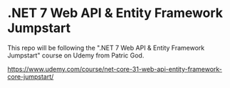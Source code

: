 # .NET 7 Web API & Entity Framework Jumpstart
This repo will be following the ".NET 7 Web API & Entity Framework Jumpstart" course on Udemy from Patric God. 

https://www.udemy.com/course/net-core-31-web-api-entity-framework-core-jumpstart/

